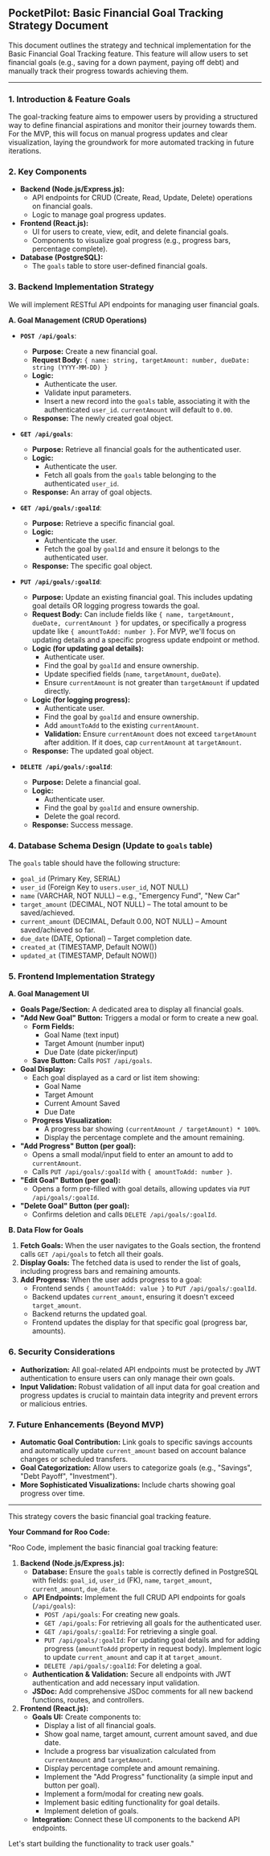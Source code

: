 

## **PocketPilot: Basic Financial Goal Tracking Strategy Document**

This document outlines the strategy and technical implementation for the Basic Financial Goal Tracking feature. This feature will allow users to set financial goals (e.g., saving for a down payment, paying off debt) and manually track their progress towards achieving them.

---

### **1. Introduction & Feature Goals**

The goal-tracking feature aims to empower users by providing a structured way to define financial aspirations and monitor their journey towards them. For the MVP, this will focus on manual progress updates and clear visualization, laying the groundwork for more automated tracking in future iterations.

### **2. Key Components**

*   **Backend (Node.js/Express.js):**
    *   API endpoints for CRUD (Create, Read, Update, Delete) operations on financial goals.
    *   Logic to manage goal progress updates.
*   **Frontend (React.js):**
    *   UI for users to create, view, edit, and delete financial goals.
    *   Components to visualize goal progress (e.g., progress bars, percentage complete).
*   **Database (PostgreSQL):**
    *   The `goals` table to store user-defined financial goals.

### **3. Backend Implementation Strategy**

We will implement RESTful API endpoints for managing user financial goals.

**A. Goal Management (CRUD Operations)**

*   **`POST /api/goals`**:
    *   **Purpose:** Create a new financial goal.
    *   **Request Body:** `{ name: string, targetAmount: number, dueDate: string (YYYY-MM-DD) }`
    *   **Logic:**
        *   Authenticate the user.
        *   Validate input parameters.
        *   Insert a new record into the `goals` table, associating it with the authenticated `user_id`. `currentAmount` will default to `0.00`.
    *   **Response:** The newly created goal object.

*   **`GET /api/goals`**:
    *   **Purpose:** Retrieve all financial goals for the authenticated user.
    *   **Logic:**
        *   Authenticate the user.
        *   Fetch all goals from the `goals` table belonging to the authenticated `user_id`.
    *   **Response:** An array of goal objects.

*   **`GET /api/goals/:goalId`**:
    *   **Purpose:** Retrieve a specific financial goal.
    *   **Logic:**
        *   Authenticate the user.
        *   Fetch the goal by `goalId` and ensure it belongs to the authenticated user.
    *   **Response:** The specific goal object.

*   **`PUT /api/goals/:goalId`**:
    *   **Purpose:** Update an existing financial goal. This includes updating goal details OR logging progress towards the goal.
    *   **Request Body:** Can include fields like `{ name, targetAmount, dueDate, currentAmount }` for updates, or specifically a progress update like `{ amountToAdd: number }`. For MVP, we'll focus on updating details and a specific progress update endpoint or method.
    *   **Logic (for updating goal details):**
        *   Authenticate user.
        *   Find the goal by `goalId` and ensure ownership.
        *   Update specified fields (`name`, `targetAmount`, `dueDate`).
        *   Ensure `currentAmount` is not greater than `targetAmount` if updated directly.
    *   **Logic (for logging progress):**
        *   Authenticate user.
        *   Find the goal by `goalId` and ensure ownership.
        *   Add `amountToAdd` to the existing `currentAmount`.
        *   **Validation:** Ensure `currentAmount` does not exceed `targetAmount` after addition. If it does, cap `currentAmount` at `targetAmount`.
    *   **Response:** The updated goal object.

*   **`DELETE /api/goals/:goalId`**:
    *   **Purpose:** Delete a financial goal.
    *   **Logic:**
        *   Authenticate user.
        *   Find the goal by `goalId` and ensure ownership.
        *   Delete the goal record.
    *   **Response:** Success message.

### **4. Database Schema Design (Update to `goals` table)**

The `goals` table should have the following structure:

*   `goal_id` (Primary Key, SERIAL)
*   `user_id` (Foreign Key to `users.user_id`, NOT NULL)
*   `name` (VARCHAR, NOT NULL) – e.g., "Emergency Fund", "New Car"
*   `target_amount` (DECIMAL, NOT NULL) – The total amount to be saved/achieved.
*   `current_amount` (DECIMAL, Default 0.00, NOT NULL) – Amount saved/achieved so far.
*   `due_date` (DATE, Optional) – Target completion date.
*   `created_at` (TIMESTAMP, Default NOW())
*   `updated_at` (TIMESTAMP, Default NOW())

### **5. Frontend Implementation Strategy**

**A. Goal Management UI**

*   **Goals Page/Section:** A dedicated area to display all financial goals.
*   **"Add New Goal" Button:** Triggers a modal or form to create a new goal.
    *   **Form Fields:**
        *   Goal Name (text input)
        *   Target Amount (number input)
        *   Due Date (date picker/input)
    *   **Save Button:** Calls `POST /api/goals`.
*   **Goal Display:**
    *   Each goal displayed as a card or list item showing:
        *   Goal Name
        *   Target Amount
        *   Current Amount Saved
        *   Due Date
    *   **Progress Visualization:**
        *   A progress bar showing `(currentAmount / targetAmount) * 100%`.
        *   Display the percentage complete and the amount remaining.
*   **"Add Progress" Button (per goal):**
    *   Opens a small modal/input field to enter an amount to add to `currentAmount`.
    *   Calls `PUT /api/goals/:goalId` with `{ amountToAdd: number }`.
*   **"Edit Goal" Button (per goal):**
    *   Opens a form pre-filled with goal details, allowing updates via `PUT /api/goals/:goalId`.
*   **"Delete Goal" Button (per goal):**
    *   Confirms deletion and calls `DELETE /api/goals/:goalId`.

**B. Data Flow for Goals**

1.  **Fetch Goals:** When the user navigates to the Goals section, the frontend calls `GET /api/goals` to fetch all their goals.
2.  **Display Goals:** The fetched data is used to render the list of goals, including progress bars and remaining amounts.
3.  **Add Progress:** When the user adds progress to a goal:
    *   Frontend sends `{ amountToAdd: value }` to `PUT /api/goals/:goalId`.
    *   Backend updates `current_amount`, ensuring it doesn't exceed `target_amount`.
    *   Backend returns the updated goal.
    *   Frontend updates the display for that specific goal (progress bar, amounts).

### **6. Security Considerations**

*   **Authorization:** All goal-related API endpoints must be protected by JWT authentication to ensure users can only manage their own goals.
*   **Input Validation:** Robust validation of all input data for goal creation and progress updates is crucial to maintain data integrity and prevent errors or malicious entries.

### **7. Future Enhancements (Beyond MVP)**

*   **Automatic Goal Contribution:** Link goals to specific savings accounts and automatically update `current_amount` based on account balance changes or scheduled transfers.
*   **Goal Categorization:** Allow users to categorize goals (e.g., "Savings", "Debt Payoff", "Investment").
*   **More Sophisticated Visualizations:** Include charts showing goal progress over time.

---

This strategy covers the basic financial goal tracking feature.

**Your Command for Roo Code:**

"Roo Code, implement the basic financial goal tracking feature:

1.  **Backend (Node.js/Express.js):**
    *   **Database:** Ensure the `goals` table is correctly defined in PostgreSQL with fields: `goal_id`, `user_id` (FK), `name`, `target_amount`, `current_amount`, `due_date`.
    *   **API Endpoints:** Implement the full CRUD API endpoints for goals (`/api/goals`):
        *   `POST /api/goals`: For creating new goals.
        *   `GET /api/goals`: For retrieving all goals for the authenticated user.
        *   `GET /api/goals/:goalId`: For retrieving a single goal.
        *   `PUT /api/goals/:goalId`: For updating goal details and for adding progress (`amountToAdd` property in request body). Implement logic to update `current_amount` and cap it at `target_amount`.
        *   `DELETE /api/goals/:goalId`: For deleting a goal.
    *   **Authentication & Validation:** Secure all endpoints with JWT authentication and add necessary input validation.
    *   **JSDoc:** Add comprehensive JSDoc comments for all new backend functions, routes, and controllers.
2.  **Frontend (React.js):**
    *   **Goals UI:** Create components to:
        *   Display a list of all financial goals.
        *   Show goal name, target amount, current amount saved, and due date.
        *   Include a progress bar visualization calculated from `currentAmount` and `targetAmount`.
        *   Display percentage complete and amount remaining.
        *   Implement the "Add Progress" functionality (a simple input and button per goal).
        *   Implement a form/modal for creating new goals.
        *   Implement basic editing functionality for goal details.
        *   Implement deletion of goals.
    *   **Integration:** Connect these UI components to the backend API endpoints.

Let's start building the functionality to track user goals."